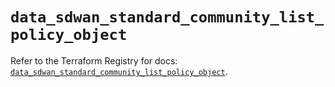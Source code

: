 # `data_sdwan_standard_community_list_policy_object`

Refer to the Terraform Registry for docs: [`data_sdwan_standard_community_list_policy_object`](https://registry.terraform.io/providers/ciscodevnet/sdwan/0.8.0/docs/data-sources/standard_community_list_policy_object).

